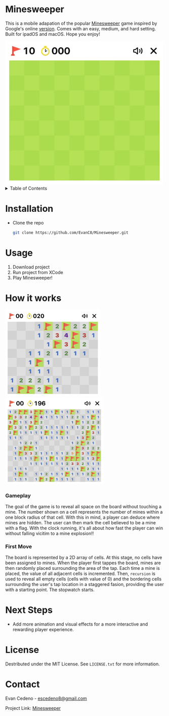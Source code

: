 # Minesweeper
This is a mobile adapation of the popular [Minesweeper](https://en.wikipedia.org/wiki/Minesweeper_(video_game)) game inspired by Google's online [version](https://g.co/kgs/y2rWv6x). Comes with an easy, medium, and hard setting. Built for ipadOS and macOS. Hope you enjoy!

<img src="https://github.com/EvanC8/Minesweeper/blob/main/showcase2.gif?raw=true" width="500">

<!-- TABLE OF CONTENTS -->
<details>
  <summary>Table of Contents</summary>
  <ol>
    <li><a href="#installation">Installation</a></li>
    <li><a href="#usage">Usage</a></li>
    <li>
      <a href="#how-it-works">How it works</a>
      <ul>
        <li><a href="#first-move">First Move</a></li>
        <li><a href="#Gameplay">Gameplay</a></li>
      </ul>
    </li>
    <li><a href="#next-steps">Next Steps</a></li>
    <li><a href="#license">License</a></li>
    <li><a href="#contact">Contact</a></li>
  </ol>
</details>

# Installation
* Clone the repo
   ```sh
   git clone https://github.com/EvanC8/Minesweeper.git
   ```
# Usage
1. Download project
2. Run project from XCode
3. Play Minesweeper!

# How it works

<img src="https://github.com/EvanC8/Minesweeper/blob/main/showcase1.jpg?raw=true" height="275"> <img src="https://github.com/EvanC8/Minesweeper/blob/main/showcase3.jpg?raw=true" height="275">

### Gameplay
The goal of the game is to reveal all space on the board without touching a mine. The number shown on a cell represents the number of mines within a one block radius of that cell. With this in mind, a player can deduce where mines are hidden. The user can then mark the cell believed to be a mine with a flag. With the clock running, it's all about how fast the player can win without falling vicitim to a mine explosion!!

### First Move
The board is represented by a 2D array of cells. At this stage, no cells have been assigned to mines. When the player first tappes the board, mines are then randomly placed surrounding the area of the tap. Each time a mine is placed, the value of all adjacent cells is incremented. Then, `recursion` is used to reveal all empty cells (cells with value of 0) and the bordering cells surrounding the user's tap location in a staggered fasion, providing the user with a starting point. The stopwatch starts. 

# Next Steps
* Add more animation and visual effects for a more interactive and rewarding player experience.

# License
Destributed under the MIT License. See `LICENSE.txt` for more information.

# Contact
Evan Cedeno - escedeno8@gmail.com

Project Link: [Minesweeper](https://github.com/EvanC8/Minesweeper)
